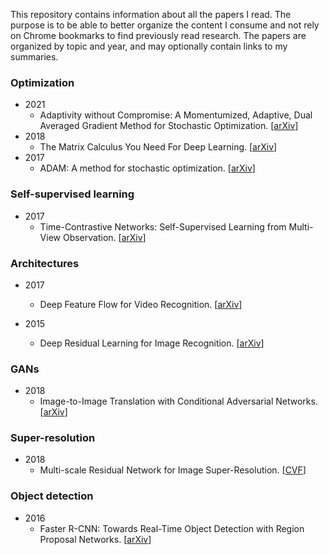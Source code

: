 This repository contains information about all the papers I read. The purpose is to be able to better organize the content I consume and not rely on Chrome bookmarks to find previously read research. The papers are organized by topic and year, and may optionally contain links to my summaries.

### Optimization
* 2021
  * Adaptivity without Compromise: A Momentumized, Adaptive, Dual Averaged Gradient Method for Stochastic Optimization. [[arXiv](https://arxiv.org/pdf/2101.11075.pdf)]
* 2018
  * The Matrix Calculus You Need For Deep Learning. [[arXiv](https://arxiv.org/abs/1802.01528v2?ref=hvper.com)]
* 2017
  * ADAM: A method for stochastic optimization. [[arXiv](https://arxiv.org/pdf/1412.6980.pdf)]

### Self-supervised learning

* 2017
  * Time-Contrastive Networks: Self-Supervised Learning from Multi-View Observation. [[arXiv](https://arxiv.org/pdf/1704.06888v1.pdf)]

### Architectures

* 2017
  * Deep Feature Flow for Video Recognition. [[arXiv](https://arxiv.org/pdf/1611.07715.pdf)]

* 2015
  * Deep Residual Learning for Image Recognition. [[arXiv](https://arxiv.org/pdf/1512.03385.pdf)]

### GANs

* 2018
  * Image-to-Image Translation with Conditional Adversarial Networks. [[arXiv](https://arxiv.org/pdf/1611.07004.pdf)]

### Super-resolution

* 2018
  * Multi-scale Residual Network for Image Super-Resolution. [[CVF](https://openaccess.thecvf.com/content_ECCV_2018/papers/Juncheng_Li_Multi-scale_Residual_Network_ECCV_2018_paper.pdf)]

### Object detection

* 2016
  * Faster R-CNN: Towards Real-Time Object Detection with Region Proposal Networks. [[arXiv](https://arxiv.org/pdf/1506.01497.pdf)]
